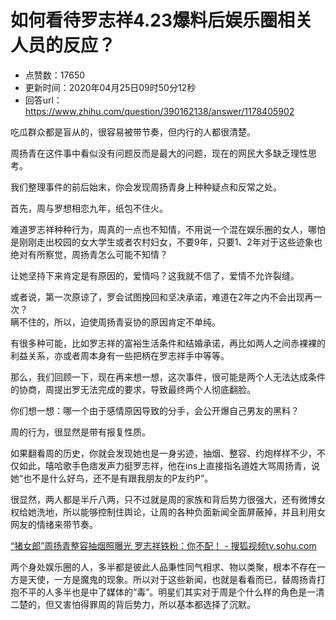 # 如何看待罗志祥4.23爆料后娱乐圈相关人员的反应？
- 点赞数：17650
- 更新时间：2020年04月25日09时50分12秒
- 回答url：https://www.zhihu.com/question/390162138/answer/1178405902
<body>
 <p data-pid="cMtc1Oyh">吃瓜群众都是盲从的，很容易被带节奏，但内行的人都很清楚。</p>
 <p data-pid="GurxRGqy">周扬青在这件事中看似没有问题反而是最大的问题，现在的网民大多缺乏理性思考。</p>
 <p data-pid="FBVVAIAR">我们整理事件的前后始末，你会发现周扬青身上种种疑点和反常之处。</p>
 <p data-pid="kfBYehx6">首先，周与罗想相恋九年，纸包不住火。</p>
 <p data-pid="jazNOGHB">难道罗志祥种种行为，周真的一点也不知情，不用说一个混在娱乐圈的女人，哪怕是刚刚走出校园的女大学生或者农村妇女，不要9年，只要1、2年对于这些迹象也绝对有所察觉，周扬青怎么可能不知情？</p>
 <p data-pid="z1B4qLMB">让她坚持下来肯定是有原因的，爱情吗？这我就不信了，爱情不允许裂缝。</p>
 <p data-pid="D-YOSFg6">或者说，第一次原谅了，罗会试图挽回和坚决承诺，难道在2年之内不会出现再一次？<br>
  瞒不住的，所以，迫使周扬青妥协的原因肯定不单纯。</p>
 <p data-pid="2PYeOLaf">有很多种可能，比如罗志祥的富裕生活条件和结婚承诺，再比如两人之间赤裸裸的利益关系，亦或者周本身有一些把柄在罗志祥手中等等。</p>
 <p data-pid="8tBkR4sw">那么，我们回顾一下，现在再来想一想，这次事件，很可能是两个人无法达成条件的协商，周提出罗无法完成的要求，导致最终两个人彻底翻脸。</p>
 <p data-pid="FN9xMaeX">你们想一想：哪一个由于感情原因导致的分手，会公开爆自己男友的黑料？</p>
 <p data-pid="ffUpVdS7">周的行为，很显然是带有报复性质。</p>
 <p data-pid="q3vG3IoW">如果翻看周的历史，你就会发现她也是一身劣迹，抽烟、整容、约炮样样不少，不仅如此，嘻哈歌手色痞发声力挺罗志祥，他在ins上直接指名道姓大骂周扬青，说她“也不是什么好鸟，还不是有跟我朋友的P友约P”。</p>
 <p data-pid="L1U_n-em">很显然，两人都是半斤八两，只不过就是周的家族和背后势力很强大，还有微博女权给她洗地，所以能够控制住舆论，让周的各种负面新闻全面屏蔽掉，并且利用女网友的情绪来带节奏。</p><a data-draft-node="block" data-draft-type="link-card" href="https://link.zhihu.com/?target=https%3A//tv.sohu.com/v/MjAxNTA2MTgvbjQxNTIzNjk4OC5zaHRtbA%3D%3D.html" data-image="https://pic4.zhimg.com/v2-7fc446e800ecc7b0178df50d4fb79957_bh.jpg" data-image-width="1920" data-image-height="1080" class=" wrap external" target="_blank" rel="nofollow noreferrer">“猪女郎”周扬青整容抽烟照曝光 罗志祥铁粉：你不配！ - 搜狐视频​tv.sohu.com</a>
 <p data-pid="wH8HqOkQ">两个身处娱乐圈的人，多半都是彼此人品秉性同气相求、物以类聚，根本不存在一方是天使，一方是魔鬼的现象。所以对于这些新闻，也就是看看而已，替周扬青打抱不平的人多半也是中了媒体的“毒”。明星们其实对于周是个什么样的角色是一清二楚的，但又害怕得罪周的背后势力，所以基本都选择了沉默。</p>
</body>